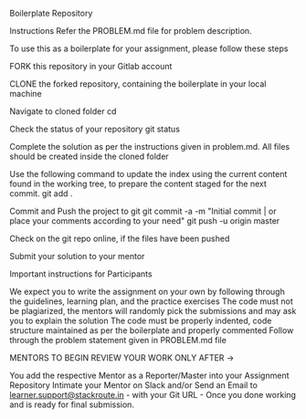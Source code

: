 Boilerplate Repository

Instructions
Refer the PROBLEM.md file for problem description.

To use this as a boilerplate for your assignment, please follow these steps


FORK this repository in your Gitlab account


CLONE the forked repository, containing the boilerplate in your local machine


Navigate to cloned folder
 cd <clonedfoldername>


Check the status of your repository
git status


Complete the solution as per the instructions given in problem.md. All files should be created inside the cloned folder


Use the following command to update the index using the current content found in the working tree, to prepare the content staged for the next commit.
git add .


Commit and Push the project to git
git commit -a -m "Initial commit | or place your comments according to your need"
git push -u origin master


Check on the git repo online, if the files have been pushed


Submit your solution to your mentor



Important instructions for Participants


We expect you to write the assignment on your own by following through the guidelines, learning plan, and the practice exercises
The code must not be plagiarized, the mentors will randomly pick the submissions and may ask you to explain the solution
The code must be properly indented, code structure maintained as per the boilerplate and properly commented
Follow through the problem statement given in PROBLEM.md file



MENTORS TO BEGIN REVIEW YOUR WORK ONLY AFTER ->


You add the respective Mentor as a Reporter/Master into your Assignment Repository
Intimate your Mentor on Slack and/or Send an Email to learner.support@stackroute.in - with your Git URL - Once you done working and is ready for final submission.